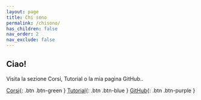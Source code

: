 ```yaml
---
layout: page
title: Chi sono
permalink: /chisono/
has_children: false
nav_order: 2
nav_exclude: false
---
```


## Ciao!

Visita la sezione Corsi, Tutorial o la mia pagina GitHub..

[Corsi](./corsi.markdown){: .btn .btn-green }
[Tutorial](./tutorial.markdown){: .btn .btn-blue }
[GitHub](https://github.com/informatica-plusplus/){: .btn .btn-purple }

